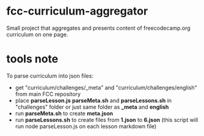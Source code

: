 # fcc-curriculum-aggregator
Small project that aggregates and presents content of freecodecamp.org curriculum on one page.

# tools note
To parse curriculum into json files:  
 - get "curriculum/challenges/_meta" and "curriculum/challenges/english" from main FCC repository
 - place **parseLesson.js** **parseMeta.sh** and **parseLessons.sh** in "challenges" folder or just same folder as **_meta** and **english**
 - run **parseMeta.sh** to create **meta.json**
 - run **parseLessons.sh** to create files from **1.json** to **6.json** (this script will run node parseLesson.js on each lesson markdown file)